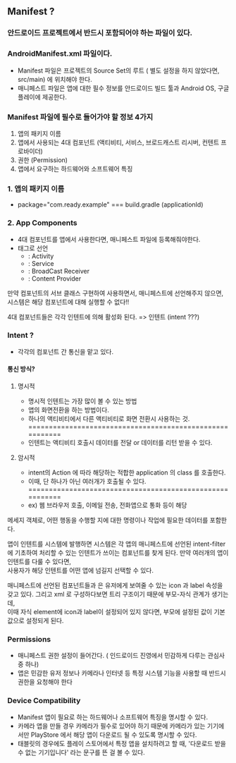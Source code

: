 ## Manifest ?

### 안드로이드 프로젝트에서 반드시 포함되어야 하는 파일이 있다.

### AndroidManifest.xml 파일이다.
- Manifest 파일은 프로젝트의 Source Set의 루트 ( 별도 설정을 하지 않았다면, src/main) 에 위치해야 한다.
- 매니페스트 파일은 앱에 대한 필수 정보를 안드로이드 빌드 툴과 Android OS, 구글 플레이에 제공한다.

###  Manifest 파일에 필수로 들어가야 할 정보 4가지

1. 앱의 패키지 이름
2. 앱에서 사용되는 4대 컴포넌트 (액티비티, 서비스, 브로드캐스트 리시버, 컨텐트 프로바이더)
3. 권한 (Permission)
4. 앱에서 요구하는 하드웨어와 소프트웨어 특징

### 1. 앱의 패키지 이름
- package="com.ready.example" === build.gradle (applicationId)

### 2. App Components
- 4대 컴포넌트를 앱에서 사용한다면, 매니페스트 파일에 등록해줘야한다.
- 태그로 선언
    - <activity> : Activity
    - <service> : Service
    - <receiver> : BroadCast Receiver
    - <provider> : Content Provider

만약 컴포넌트의 서브 클래스 구현하여 사용하면서, 매니페스트에 선언해주지 않으면,  
시스템은 해당 컴포넌트에 대해 실행할 수 없다!!

4대 컴포넌트들은 각각 인텐트에 의해 활성화 된다.
=> 인텐트 (intent ???)

### Intent ? 
- 각각의 컴포넌트 간 통신을 맡고 있다.

#### 통신 방식?
1. 명시적
    - 명시적 인텐트는 가장 많이 볼 수 있는 방법
    - 앱의 화면전환을 하는 방법이다.
    - 하나의 액티비티에서 다른 액티비티로 화면 전환시 사용하는 것.
    =========================================================
    - 인텐트는 액티비티 호출시 데이터를 전달 or 데이터를 리턴 받을 수 있다.

2. 암시적
    - intent의 Action 에 따라 해당하는 적합한 application 의 class 를 호출한다.
    - 이때, 단 하나가 아닌 여러개가 호출될 수 있다.
    =========================================================
    - ex) 웹 브라우저 호출, 이메일 전송, 전화앱으로 통화 등이 해당

메세지 객체로, 어떤 행동을 수행할 지에 대한 명령이나 작업에 필요한 데이터를 포함한다.  

앱이 인텐트를 시스템에 발행하면 시스템은 각 앱의 매니페스트에 선언된 intent-filter 에 기초하여 처리할 수 있는 인텐트가 쓰이는 컴포넌트를 찾게 된다. 만약 여러개의 앱이 인텐트를 다룰 수 있다면,  
사용자가 해당 인텐트를 어떤 앱에 넘길지 선택할 수 있다.  

매니페스트에 선언된 컴포넌트들과 <application> 은 유저에게 보여줄 수 있는 icon 과 label 속성을 갖고 있다. 그리고 xml 로 구성하다보면 트리 구조이기 때문에 부모-자식 관계가 생기는 데,  
이때 자식 element에 icon과 label이 설정되어 있지 않다면, 부모에 설정된 값이 기본 값으로 설정되게 된다.

### Permissions
- 매니페스트 권한 설정이 들어간다. ( 인드로이드 진영에서 민감하게 다루는 관심사 중 하나)
- 앱은 민감한 유저 정보나 카메라나 인터넷 등 특정 시스템 기능을 사용할 때 반드시 권한을 요청해야 한다

### Device Compatibility
- Manifest 앱이 필요로 하는 하드웨어나 소프트웨어 특징을 명시할 수 있다.
- 카메라 앱을 만들 경우 카메라가 필수로 있어야 하기 때문에 카메라가 있는 기기에서만 PlayStore 에서 해당 앱이 다운로드 될 수 있도록 명시할 수 있다.
- 태블릿의 경우에도 플레이 스토어에서 특정 앱을 설치하려고 할 때, '다운로드 받을 수 없는 기기입니다' 라는 문구를 뜬 걸 볼 수 있다.



